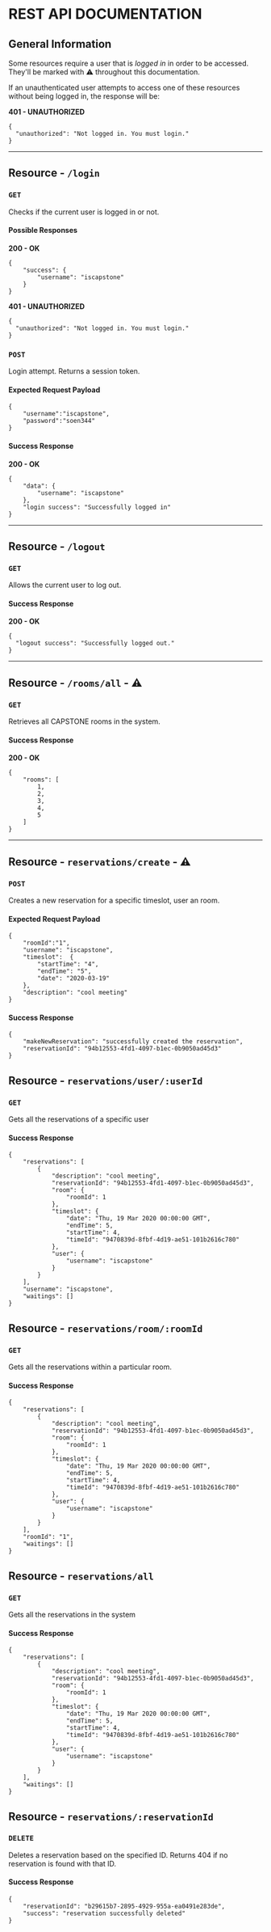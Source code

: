 # REST API DOCUMENTATION

## General Information

Some resources require a user that is *logged in* in order to be accessed. They'll be marked with :warning: throughout this documentation.

If an unauthenticated user attempts to access one of these resources without being logged in, the response will be:

**401 - UNAUTHORIZED**
```
{
  "unauthorized": "Not logged in. You must login."
}
```

<hr/>

## Resource - `/login`

### `GET`

Checks if the current user is logged in or not.

#### Possible Responses

**200 - OK**
```
{
	"success": {
		"username": "iscapstone"
	}
}
```

**401 - UNAUTHORIZED**
```
{
  "unauthorized": "Not logged in. You must login."
}
```


### `POST`

Login attempt. Returns a session token.

#### Expected Request Payload
```
{
	"username":"iscapstone",
	"password":"soen344"
}
```

#### Success Response

**200 - OK**
```
{
	"data": {
		"username": "iscapstone"
	},
	"login success": "Successfully logged in"
}
```

<hr/>

## Resource - `/logout`

### `GET`

Allows the current user to log out.

#### Success Response

**200 - OK**
```
{
  "logout success": "Successfully logged out."
}
```

<hr/>

## Resource  - `/rooms/all` - :warning:

### `GET`

Retrieves all CAPSTONE rooms in the system.


#### Success Response

**200 - OK**
```
{
	"rooms": [
		1,
		2,
		3,
		4,
		5
	]
}
```

<hr/>

## Resource - `reservations/create` - :warning:

### `POST`

Creates a new reservation for a specific timeslot, user an room.

#### Expected Request Payload

```
{
  	"roomId":"1",
  	"username": "iscapstone",
	"timeslot":  {
		"startTime": "4",
		"endTime": "5",
		"date": "2020-03-19"
	},
  	"description": "cool meeting"
}
```

#### Success Response

```
{
	"makeNewReservation": "successfully created the reservation",
	"reservationId": "94b12553-4fd1-4097-b1ec-0b9050ad45d3"
}
```

## Resource - `reservations/user/:userId`

### `GET`

Gets all the reservations of a specific user

#### Success Response

```
{
	"reservations": [
		{
			"description": "cool meeting",
			"reservationId": "94b12553-4fd1-4097-b1ec-0b9050ad45d3",
			"room": {
				"roomId": 1
			},
			"timeslot": {
				"date": "Thu, 19 Mar 2020 00:00:00 GMT",
				"endTime": 5,
				"startTime": 4,
				"timeId": "9470839d-8fbf-4d19-ae51-101b2616c780"
			},
			"user": {
				"username": "iscapstone"
			}
		}
	],
	"username": "iscapstone",
	"waitings": []
}
```

## Resource - `reservations/room/:roomId`

### `GET`

Gets all the reservations within a particular room.

#### Success Response

```
{
	"reservations": [
		{
			"description": "cool meeting",
			"reservationId": "94b12553-4fd1-4097-b1ec-0b9050ad45d3",
			"room": {
				"roomId": 1
			},
			"timeslot": {
				"date": "Thu, 19 Mar 2020 00:00:00 GMT",
				"endTime": 5,
				"startTime": 4,
				"timeId": "9470839d-8fbf-4d19-ae51-101b2616c780"
			},
			"user": {
				"username": "iscapstone"
			}
		}
	],
	"roomId": "1",
	"waitings": []
}
```

## Resource - `reservations/all`

### `GET`

Gets all the reservations in the system

#### Success Response

```
{
	"reservations": [
		{
			"description": "cool meeting",
			"reservationId": "94b12553-4fd1-4097-b1ec-0b9050ad45d3",
			"room": {
				"roomId": 1
			},
			"timeslot": {
				"date": "Thu, 19 Mar 2020 00:00:00 GMT",
				"endTime": 5,
				"startTime": 4,
				"timeId": "9470839d-8fbf-4d19-ae51-101b2616c780"
			},
			"user": {
				"username": "iscapstone"
			}
		}
	],
	"waitings": []
}
```

## Resource - `reservations/:reservationId`

### `DELETE`

Deletes a reservation based on the specified ID. Returns 404 if no reservation is found with that ID.

#### Success Response
```
{
	"reservationId": "b29615b7-2895-4929-955a-ea0491e283de",
	"success": "reservation successfully deleted"
}
```



